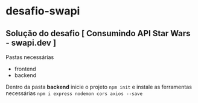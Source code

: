 # desafio-swapi
## Solução do desafio [ Consumindo API Star Wars - swapi.dev ]

Pastas necessárias 
- frontend
- backend

Dentro da pasta **backend** inicie o projeto 
`npm init` e instale as ferramentas necessárias
`npm i express nodemon cors axios --save`
